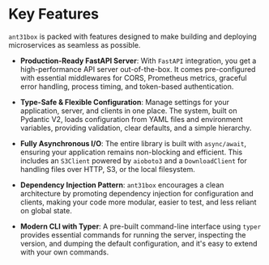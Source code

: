 # Key Features

`ant31box` is packed with features designed to make building and deploying microservices as seamless as possible.

-   **Production-Ready FastAPI Server**: With `FastAPI` integration, you get a high-performance API server out-of-the-box. It comes pre-configured with essential middlewares for CORS, Prometheus metrics, graceful error handling, process timing, and token-based authentication.

-   **Type-Safe & Flexible Configuration**: Manage settings for your application, server, and clients in one place. The system, built on Pydantic V2, loads configuration from YAML files and environment variables, providing validation, clear defaults, and a simple hierarchy.

-   **Fully Asynchronous I/O**: The entire library is built with `async/await`, ensuring your application remains non-blocking and efficient. This includes an `S3Client` powered by `aioboto3` and a `DownloadClient` for handling files over HTTP, S3, or the local filesystem.

-   **Dependency Injection Pattern**: `ant31box` encourages a clean architecture by promoting dependency injection for configuration and clients, making your code more modular, easier to test, and less reliant on global state.

-   **Modern CLI with Typer**: A pre-built command-line interface using `typer` provides essential commands for running the server, inspecting the version, and dumping the default configuration, and it's easy to extend with your own commands.
